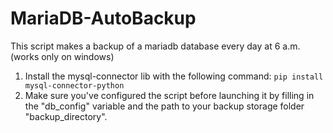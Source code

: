 # MariaDB-AutoBackup
This script makes a backup of a mariadb database every day at 6 a.m. (works only on windows)

1) Install the mysql-connector lib with the following command: ```pip install mysql-connector-python```
2) Make sure you've configured the script before launching it by filling in the "db_config" variable and the path to your backup storage folder "backup_directory".
